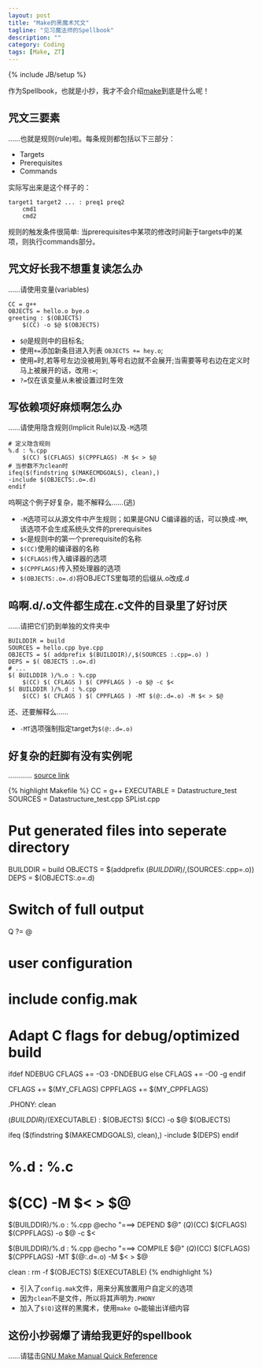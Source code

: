 ```yaml
---
layout: post
title: "Make的黑魔术咒文"
tagline: "见习魔法师的Spellbook"
description: ""
category: Coding
tags: [Make, ZT]
---
```

{% include JB/setup %}

作为Spellbook，也就是小抄，我才不会介绍[make](http://en.wikipedia.org/wiki/Make_%28software%29)到底是什么呢！

## 咒文三要素

……也就是规则(rule)啦。每条规则都包括以下三部分：

* Targets
* Prerequisites
* Commands

实际写出来是这个样子的：

    target1 target2 ... : preq1 preq2
        cmd1
        cmd2

规则的触发条件很简单: 当prerequisites中某项的修改时间新于targets中的某项，则执行commands部分。

## 咒文好长我不想重复读怎么办

……请使用变量(variables)

    CC = g++
    OBJECTS = hello.o bye.o
    greeting : $(OBJECTS)
        $(CC) -o $@ $(OBJECTS)

* `$@`是规则中的目标名;
* 使用`+=`添加新条目进入列表 `OBJECTS += hey.o`;
* 使用`=`时,若等号左边没被用到,等号右边就不会展开;当需要等号右边在定义时马上被展开的话，改用`:=`;
* `?=`仅在该变量从未被设置过时生效

## 写依赖项好麻烦啊怎么办

……请使用隐含规则(Implicit Rule)以及`-M`选项

    # 定义隐含规则
    %.d : %.cpp
        $(CC) $(CFLAGS) $(CPPFLAGS) -M $< > $@
    # 当参数不为clean时
    ifeq($(findstring $(MAKECMDGOALS), clean),)
    -include $(OBJECTS:.o=.d)
    endif

呜啊这个例子好复杂，能不解释么……(逃)

* `-M`选项可以从源文件中产生规则；如果是GNU C编译器的话，可以换成`-MM`, 该选项不会生成系统头文件的prerequisites
* `$<`是规则中的第一个prerequisite的名称
* `$(CC)`使用的编译器的名称
* `$(CFLAGS)`传入编译器的选项
* `$(CPPFLAGS)`传入预处理器的选项
* `$(OBJECTS:.o=.d)`将OBJECTS里每项的后缀从.o改成.d

## 呜啊.d/.o文件都生成在.c文件的目录里了好讨厌

……请把它们扔到单独的文件夹中

    BUILDDIR = build
    SOURCES = hello.cpp bye.cpp
    OBJECTS = $( addprefix $(BUILDDIR)/,$(SOURCES :.cpp=.o) )
    DEPS = $( OBJECTS :.o=.d)
    # ...
    $( BUILDDIR )/%.o : %.cpp
        $(CC) $( CFLAGS ) $( CPPFLAGS ) -o $@ -c $<
    $( BUILDDIR )/%.d : %.cpp
        $(CC) $( CFLAGS ) $( CPPFLAGS ) -MT $(@:.d=.o) -M $< > $@

还、还要解释么……

* `-MT`选项强制指定target为`$(@:.d=.o)`

## 好复杂的赶脚有没有实例呢

…………
[source link](https://gist.github.com/ZephyrSL/3194416/)

{% highlight Makefile %}
CC = g++
EXECUTABLE = Datastructure_test
SOURCES = Datastructure_test.cpp SPList.cpp
# Put generated files into seperate directory
BUILDDIR = build
OBJECTS = $(addprefix $(BUILDDIR)/,$(SOURCES:.cpp=.o))
DEPS = $(OBJECTS:.o=.d)

# Switch of full output
Q ?= @

# user configuration
# include config.mak

# Adapt C flags for debug/optimized build
ifdef NDEBUG
CFLAGS += -O3 -DNDEBUG
else
CFLAGS += -O0 -g
endif

CFLAGS 		+= $(MY_CFLAGS)
CPPFLAGS 	+= $(MY_CPPFLAGS)

.PHONY: clean

$(BUILDDIR)/$(EXECUTABLE) : $(OBJECTS)
	$(CC) -o $@ $(OBJECTS)

ifeq ($(findstring $(MAKECMDGOALS), clean),)
-include $(DEPS)
endif

# %.d : %.c
# 	$(CC) -M $< > $@

$(BUILDDIR)/%.o : %.cpp
	@echo "===> DEPEND $@"
	$(Q)$(CC) $(CFLAGS) $(CPPFLAGS) -o $@ -c $<

$(BUILDDIR)/%.d : %.cpp
	@echo "===> COMPILE $@"
	$(Q)$(CC) $(CFLAGS) $(CPPFLAGS) -MT $(@:.d=.o) -M $< > $@

clean :
	rm -f $(OBJECTS) $(EXECUTABLE)
{% endhighlight %}

* 引入了`config.mak`文件，用来分离放置用户自定义的选项
* 因为`clean`不是文件，所以将其声明为`.PHONY`
* 加入了`$(Q)`这样的黑魔术，使用`make Q=`能输出详细内容

## 这份小抄弱爆了请给我更好的spellbook

……请猛击[GNU Make Manual Quick Reference](http://www.gnu.org/software/make/manual/make.html#Quick-Reference)









